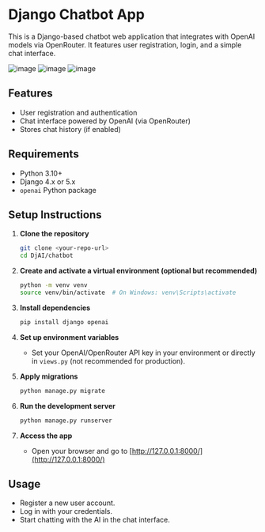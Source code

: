 # Django Chatbot App

This is a Django-based chatbot web application that integrates with OpenAI models via OpenRouter. It features user registration, login, and a simple chat interface.


![image](https://github.com/user-attachments/assets/0c5fc9ab-a86d-4362-98ef-f0831da6aa33)
![image](https://github.com/user-attachments/assets/8a9b2de2-9fb3-4be0-acc8-1d65e4c3aa41)
![image](https://github.com/user-attachments/assets/a585506b-0563-4999-b75b-9af3c1ff7ffe)




## Features
- User registration and authentication
- Chat interface powered by OpenAI (via OpenRouter)
- Stores chat history (if enabled)

## Requirements
- Python 3.10+
- Django 4.x or 5.x
- `openai` Python package

## Setup Instructions

1. **Clone the repository**
   ```bash
   git clone <your-repo-url>
   cd DjAI/chatbot
   ```

2. **Create and activate a virtual environment (optional but recommended)**
   ```bash
   python -m venv venv
   source venv/bin/activate  # On Windows: venv\Scripts\activate
   ```

3. **Install dependencies**
   ```bash
   pip install django openai
   ```

4. **Set up environment variables**
   - Set your OpenAI/OpenRouter API key in your environment or directly in `views.py` (not recommended for production).

5. **Apply migrations**
   ```bash
   python manage.py migrate
   ```

6. **Run the development server**
   ```bash
   python manage.py runserver
   ```

7. **Access the app**
   - Open your browser and go to [http://127.0.0.1:8000/](http://127.0.0.1:8000/)

## Usage
- Register a new user account.
- Log in with your credentials.
- Start chatting with the AI in the chat interface.
